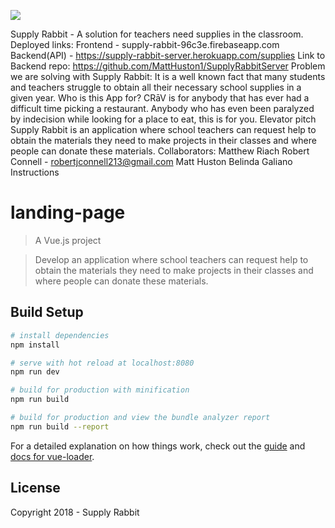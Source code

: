 ![](https://www.allongeorgia.com/wp-content/uploads/2018/07/school-supplies.jpg)

Supply Rabbit  - A solution for teachers need supplies in the classroom.
Deployed links:
Frontend - supply-rabbit-96c3e.firebaseapp.com
Backend(API) - https://supply-rabbit-server.herokuapp.com/supplies
Link to Backend repo:
https://github.com/MattHuston1/SupplyRabbitServer
Problem we are solving with Supply Rabbit:
It is a well known fact that many students and teachers struggle to obtain all their necessary school supplies in a given year.
Who is this App for?
CRāV is for anybody that has ever had a difficult time picking a restaurant. Anybody who has even been paralyzed by indecision while looking for a place to eat, this is for you.
Elevator pitch
Supply Rabbit is an application where school teachers can request help to obtain the materials they need to make projects in their classes and where people can donate these materials.
Collaborators:
Matthew Riach
Robert Connell - robertjconnell213@gmail.com
Matt Huston
Belinda Galiano
Instructions

# landing-page

> A Vue.js project

> Develop an application where school teachers can request help to obtain the materials they need to make projects in their classes and where people can donate these materials.

## Build Setup

``` bash
# install dependencies
npm install

# serve with hot reload at localhost:8080
npm run dev

# build for production with minification
npm run build

# build for production and view the bundle analyzer report
npm run build --report
```

For a detailed explanation on how things work, check out the [guide](http://vuejs-templates.github.io/webpack/) and [docs for vue-loader](http://vuejs.github.io/vue-loader).

## License

Copyright 2018 - Supply Rabbit
